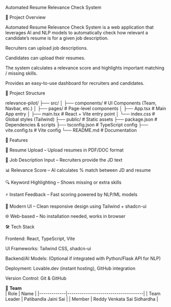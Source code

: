 Automated Resume Relevance Check System


📌 Project Overview

Automated Resume Relevance Check System is a web application that leverages AI and NLP models to automatically check how relevant a candidate’s resume is for a given job description.

Recruiters can upload job descriptions.

Candidates can upload their resumes.

The system calculates a relevance score and highlights important matching / missing skills.

Provides an easy-to-use dashboard for recruiters and candidates.

📁 Project Structure 

relevance-pilot/
├── src/
│   ├── components/        # UI Components (Team, Navbar, etc.)
│   ├── pages/             # Page-level components
│   ├── App.tsx            # Main App entry
│   ├── main.tsx           # React + Vite entry point
│   └── index.css           # Global styles (Tailwind)
├── public/                # Static assets
├── package.json           # Dependencies & scripts
├── tsconfig.json          # TypeScript config
├── vite.config.ts         # Vite config
└── README.md              # Documentation


🚀 Features

📂 Resume Upload – Upload resumes in PDF/DOC format

📝 Job Description Input – Recruiters provide the JD text

📊 Relevance Score – AI calculates % match between JD and resume

🔍 Keyword Highlighting – Shows missing or extra skills

⚡ Instant Feedback – Fast scoring powered by NLP/ML models

🎨 Modern UI – Clean responsive design using Tailwind + shadcn-ui

🌐 Web-based – No installation needed, works in browser

🛠 Tech Stack

Frontend: React, TypeScript, Vite

UI Frameworks: Tailwind CSS, shadcn-ui

Backend/AI Models: (Optional if integrated with Python/Flask API for NLP)

Deployment: Lovable.dev (instant hosting), GitHub integration

Version Control: Git & GitHub

👥 **Team**  
| Role        | Name                                |
|-------------|-------------------------------------|
| Team Leader | Patibandla Jaini Sai                |
| Member      | Reddy Venkata Sai Sidhardha         |

